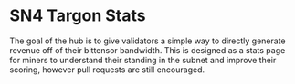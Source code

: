 # SN4 Targon Stats

The goal of the hub is to give validators a simple way to directly generate
revenue off of their bittensor bandwidth. This is designed as a stats page for
miners to understand their standing in the subnet and improve their scoring,
however pull requests are still encouraged.
